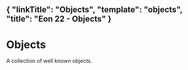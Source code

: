{
    "linkTitle": "Objects",
    "template": "objects",
    "title": "Eon 22 - Objects"
}
---

# Objects

A collection of well known objects.
